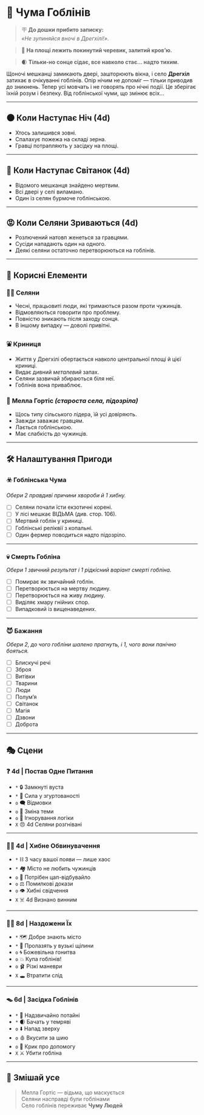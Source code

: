 # 🧌 Чума Гоблінів

> 🪧 **До дошки прибито записку:**  
> *«Не зупиняйся вночі в Дрегхілі!».*

> 👟 **На площі лежить покинутий черевик, залитий кров’ю.**

> 🌒 **Тільки-но сонце сідає, все навколо стає... надто тихим.**

Щоночі мешканці замикають двері, зашторюють вікна, і село **Дрегхіл** затихає в очікуванні гоблінів. Опір нічим не допоміг — тільки приводив до зникнень. Тепер усі мовчать і не говорять про нічні події. Це зберігає їхній розум і безпеку. Від гоблінської чуми, що змінює всіх...

---

## 🌑 Коли Наступає Ніч (4d)

- Хтось залишився зовні.
- Спалахує пожежа на складі зерна.
- Гравці потрапляють у засідку на площі.

---

## 🌅 Коли Наступає Світанок (4d)

- Відомого мешканця знайдено мертвим.
- Всі двері у селі виламано.
- Один із селян бурмоче гоблінською.

---

## 😡 Коли Селяни Зриваються (4d)

- Розлючений натовп женеться за гравцями.
- Сусіди нападають один на одного.
- Деякі селяни остаточно перетворюються на гоблінів.

---

## 🧩 Корисні Елементи

### 👨‍🌾 **Селяни**
- Чесні, працьовиті люди, які тримаються разом проти чужинців.
- Відмовляються говорити про проблему.
- Повністю зникають після заходу сонця.
- В іншому випадку — доволі привітні.

### ⛲ **Криниця**
- Життя у Дрегхілі обертається навколо центральної площі й цієї криниці.
- Видає дивний *металевий* запах.
- Селяни зазвичай збираються біля неї.
- Гоблінів вона приваблює.

### 👵 **Мелла Гортіс** *(староста села, підозріла)*
- Щось типу сільського лідера, їй усі довіряють.
- Завжди заважає гравцям.
- Лається гоблінською.
- Має слабкість до чужинців.

---

## 🛠 Налаштування Пригоди

### ☣️ **Гоблінська Чума**
*Обери 2 правдиві причини хвороби й 1 хибну.*
- ☐ Селяни почали їсти екзотичні корені.
- ☐ У лісі мешкає ВІДЬМА (див. стор. 106).
- ☐ Мертвий гоблін у криниці.
- ☐ Гоблінські реліквії з копальні.
- ☐ Один фермер поводиться надто підозріло.

---

### 💀 **Смерть Гобліна**
*Обери 1 звичний результат і 1 рідкісний варіант смерті гобліна.*
- ☐ Помирає як звичайний гоблін.
- ☐ Перетворюється на мертву людину.
- ☐ Перетворюється на живу людину.
- ☐ Виділяє хмару гнійних спор.
- ☐ Випадковий із вищенаведених.

---

### 😈 **Бажання**
*Обери 2, до чого гобліни шалено прагнуть, і 1, чого вони панічно бояться.*
- ☐ Блискучі речі
- ☐ Зброя
- ☐ Витівки
- ☐ Тварини
- ☐ Люди
- ☐ Полум’я
- ☐ Світанок
- ☐ Магія
- ☐ Дзвони
- ☐ Доброта

---

## 🎭 Сцени

### ❓ 4d | **Постав Одне Питання**
- `*` 🔒 Замкнуті вуста
- `*` 🧍 Сила у згуртованості
- `o` 🗨 Відмовки
- `o` 💬 Зміна теми
- `o` 🙈 Ігнорування логіки
- `X` 😠 4d Селяни розгнівані

---

### 🧑‍⚖️ 4d | **Хибне Обвинувачення**
- `*` ⛓ З часу вашої появи — лише хаос
- `*` 🏘 Місто не любить чужинців
- `o` 🎯 Потрібен цап-відбувайло
- `o` ⚖️ Помилкові докази
- `o` 👁 Хибні свідчення
- `X` ☠️ 4d Визнано винним

---

### 🏃‍♂️ 8d | **Наздожени Їх**
- `*` 🗺 Добре знають місто
- `*` 🐁 Пролазять у вузькі щілини
- `o` 🌀 Божевільна гонитва
- `o` 💥 Купа гоблінів!
- `o` 🩰 Різкі маневри
- `X` 🕳 Втратити слід

---

### 🪤 6d | **Засідка Гоблінів**
- `*` 👀 Надзвичайно потайні
- `*` 🌒 Бачать у темряві
- `o` ⬇️ Напад зверху
- `o` 🩸 Вкусити за шию
- `o` 📣 Крик про допомогу
- `X` ⚔️ Убити гобліна

---

## 🎲 Змішай усе

> Мелла Гортіс — відьма, що маскується    
> Cеляни насправді були гоблінами    
> Cело гоблінів переживає **Чуму Людей**   
